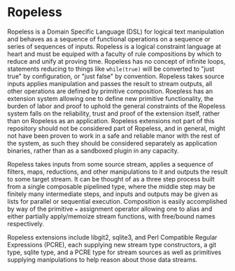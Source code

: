 # Ropeless
Ropeless is a Domain Specific Language (DSL) for logical text manipulation and behaves as a sequence of functional operations on a sequence or series of sequences of inputs. Ropeless is a logical constraint language at heart and must be equiped with a faculty of rule compositions by which to reduce and unify at proving time. Ropeless has no concept of infinite loops, statements reducing to things like `while(true)` will be converted to "just true" by configuration, or "just false" by convention. Ropeless takes source inputs applies manipulation and passes the result to stream outputs, all other operations are defined by primitive composition. Roepless has an extension system allowing one to define new primitive functionality, the burden of labor and proof to uphold the general constraints of the Ropeless system falls on the reliability, trust and proof of the extension itself, rather than on Ropeless as an application. Ropeless extensions not part of this repository should not be considered part of Ropeless, and in general, might not have been proven to work in a safe and reliable manor with the rest of the system, as such they should be considered separately as application binaries, rather than as a sandboxed plugin in any capacity.

Ropeless takes inputs from some source stream, applies a sequence of filters, maps, reductions, and other manipulations to it and outputs the result to some target stream. It can be thought of as a three step process built from a single composable pipelined type, where the middle step may be finitely many intermediate steps, and inputs and outputs may be given as lists for parallel or sequential execution. Composition is easily accomplished by way of the primitive `=` assignment operator allowing one to alias and either partially apply/memoize stream functions, with free/bound names respectively.

Ropeless extensions include libgit2, sqlite3, and Perl Compatible Regular Expressions (PCRE), each supplying new stream type constructors, a git type, sqlite type, and a PCRE type for stream sources as well as primitives supplying manipulations to help reason about those data streams. 
